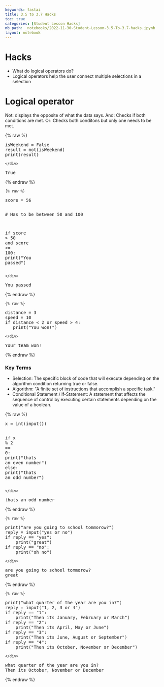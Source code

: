 ```yaml
---
keywords: fastai
title: 3.5 to 3.7 Hacks
toc: true
categories: [Student Lesson Hacks]
nb_path: _notebooks/2022-11-30-Student-Lesson-3.5-To-3.7-hacks.ipynb
layout: notebook
---
```


<!--
#################################################
### THIS FILE WAS AUTOGENERATED! DO NOT EDIT! ###
#################################################
# file to edit: _notebooks/2022-11-30-Student-Lesson-3.5-To-3.7-hacks.ipynb
-->

<div class="container" id="notebook-container">
        
<div class="cell border-box-sizing text_cell rendered"><div class="inner_cell">
<div class="text_cell_render border-box-sizing rendered_html">
<h1 id="Hacks">Hacks<a class="anchor-link" href="#Hacks"> </a></h1><ul>
<li>What do logical operators do?</li>
<li>Logical operators help the user connect multiple selections in a selection</li>
</ul>

</div>
</div>
</div>
<div class="cell border-box-sizing text_cell rendered"><div class="inner_cell">
<div class="text_cell_render border-box-sizing rendered_html">
<h1 id="Logical-operator">Logical operator<a class="anchor-link" href="#Logical-operator"> </a></h1><p>Not: displays the opposite of what the data says. 
And: Checks if both conditions are met. 
Or: Checks both conditons but only one needs to be met.</p>

</div>
</div>
</div>
    {% raw %}
    
<div class="cell border-box-sizing code_cell rendered">
<div class="input">

<div class="inner_cell">
    <div class="input_area">
<div class=" highlight hl-ipython3"><pre><span></span><span class="n">isWeekend</span> <span class="o">=</span> <span class="kc">False</span>
<span class="n">result</span> <span class="o">=</span> <span class="ow">not</span><span class="p">(</span><span class="n">isWeekend</span><span class="p">)</span>
<span class="nb">print</span><span class="p">(</span><span class="n">result</span><span class="p">)</span>
</pre></div>

    </div>
</div>
</div>

<div class="output_wrapper">
<div class="output">

<div class="output_area">

<div class="output_subarea output_stream output_stdout output_text">
<pre>True
</pre>
</div>
</div>

</div>
</div>

</div>
    {% endraw %}

    {% raw %}
    
<div class="cell border-box-sizing code_cell rendered">
<div class="input">

<div class="inner_cell">
    <div class="input_area">
<div class=" highlight hl-ipython3"><pre><span></span><span class="n">score</span> <span class="o">=</span> <span class="mi">56</span>

<span class="c1"># Has to be between 50 and 100</span>

<span class="k">if</span> <span class="n">score</span> <span class="o">&gt;</span> <span class="mi">50</span> <span class="ow">and</span> <span class="n">score</span> <span class="o">&lt;=</span> <span class="mi">100</span><span class="p">:</span>
    <span class="nb">print</span><span class="p">(</span><span class="s2">&quot;You passed&quot;</span><span class="p">)</span>
</pre></div>

    </div>
</div>
</div>

<div class="output_wrapper">
<div class="output">

<div class="output_area">

<div class="output_subarea output_stream output_stdout output_text">
<pre>You passed
</pre>
</div>
</div>

</div>
</div>

</div>
    {% endraw %}

    {% raw %}
    
<div class="cell border-box-sizing code_cell rendered">
<div class="input">

<div class="inner_cell">
    <div class="input_area">
<div class=" highlight hl-ipython3"><pre><span></span><span class="n">distance</span> <span class="o">=</span> <span class="mi">3</span>
<span class="n">speed</span> <span class="o">=</span> <span class="mi">10</span>
<span class="k">if</span> <span class="n">distance</span> <span class="o">&lt;</span> <span class="mi">2</span> <span class="ow">or</span> <span class="n">speed</span> <span class="o">&gt;</span> <span class="mi">4</span><span class="p">:</span>
   <span class="nb">print</span><span class="p">(</span><span class="s2">&quot;You won!&quot;</span><span class="p">)</span>
</pre></div>

    </div>
</div>
</div>

<div class="output_wrapper">
<div class="output">

<div class="output_area">

<div class="output_subarea output_stream output_stdout output_text">
<pre>Your team won!
</pre>
</div>
</div>

</div>
</div>

</div>
    {% endraw %}

<div class="cell border-box-sizing text_cell rendered"><div class="inner_cell">
<div class="text_cell_render border-box-sizing rendered_html">
<h3 id="Key-Terms">Key Terms<a class="anchor-link" href="#Key-Terms"> </a></h3><ul>
<li>Selection: The specific block of code that will execute depending on the algorithm condition returning true or false.</li>
<li>Algorithm: "A finite set of instructions that accomplish a specific task."</li>
<li>Conditional Statement / If-Statement: A statement that affects the sequence of control by executing certain statements depending on the value of a boolean.</li>
</ul>

</div>
</div>
</div>
    {% raw %}
    
<div class="cell border-box-sizing code_cell rendered">
<div class="input">

<div class="inner_cell">
    <div class="input_area">
<div class=" highlight hl-ipython3"><pre><span></span><span class="n">x</span> <span class="o">=</span> <span class="nb">int</span><span class="p">(</span><span class="nb">input</span><span class="p">())</span>

<span class="k">if</span> <span class="n">x</span> <span class="o">%</span> <span class="mi">2</span> <span class="o">==</span> <span class="mi">0</span><span class="p">:</span>
      <span class="nb">print</span><span class="p">(</span><span class="s2">&quot;thats an even number&quot;</span><span class="p">)</span>
<span class="k">else</span><span class="p">:</span>
    <span class="nb">print</span><span class="p">(</span><span class="s2">&quot;thats an odd number&quot;</span><span class="p">)</span>
</pre></div>

    </div>
</div>
</div>

<div class="output_wrapper">
<div class="output">

<div class="output_area">

<div class="output_subarea output_stream output_stdout output_text">
<pre>thats an odd number
</pre>
</div>
</div>

</div>
</div>

</div>
    {% endraw %}

    {% raw %}
    
<div class="cell border-box-sizing code_cell rendered">
<div class="input">

<div class="inner_cell">
    <div class="input_area">
<div class=" highlight hl-ipython3"><pre><span></span><span class="nb">print</span><span class="p">(</span><span class="s2">&quot;are you going to school tommorow?&quot;</span><span class="p">)</span>
<span class="n">reply</span> <span class="o">=</span> <span class="nb">input</span><span class="p">(</span><span class="s2">&quot;yes or no&quot;</span><span class="p">)</span>
<span class="k">if</span> <span class="n">reply</span> <span class="o">==</span> <span class="s2">&quot;yes&quot;</span><span class="p">:</span>
    <span class="nb">print</span><span class="p">(</span><span class="s2">&quot;great&quot;</span><span class="p">)</span>
<span class="k">if</span> <span class="n">reply</span> <span class="o">==</span> <span class="s2">&quot;no&quot;</span><span class="p">:</span>
    <span class="nb">print</span><span class="p">(</span><span class="s2">&quot;oh no&quot;</span><span class="p">)</span>
</pre></div>

    </div>
</div>
</div>

<div class="output_wrapper">
<div class="output">

<div class="output_area">

<div class="output_subarea output_stream output_stdout output_text">
<pre>are you going to school tommorow?
great
</pre>
</div>
</div>

</div>
</div>

</div>
    {% endraw %}

    {% raw %}
    
<div class="cell border-box-sizing code_cell rendered">
<div class="input">

<div class="inner_cell">
    <div class="input_area">
<div class=" highlight hl-ipython3"><pre><span></span><span class="nb">print</span><span class="p">(</span><span class="s2">&quot;what quarter of the year are you in?&quot;</span><span class="p">)</span>
<span class="n">reply</span> <span class="o">=</span> <span class="nb">input</span><span class="p">(</span><span class="s2">&quot;1, 2, 3 or 4&quot;</span><span class="p">)</span>
<span class="k">if</span> <span class="n">reply</span> <span class="o">==</span> <span class="s2">&quot;1&quot;</span><span class="p">:</span>
    <span class="nb">print</span><span class="p">(</span><span class="s2">&quot;Then its January, February or March&quot;</span><span class="p">)</span>
<span class="k">if</span> <span class="n">reply</span> <span class="o">==</span> <span class="s2">&quot;2&quot;</span><span class="p">:</span>
    <span class="nb">print</span><span class="p">(</span><span class="s2">&quot;Then its April, May or June&quot;</span><span class="p">)</span>
<span class="k">if</span> <span class="n">reply</span> <span class="o">==</span> <span class="s2">&quot;3&quot;</span><span class="p">:</span>
    <span class="nb">print</span><span class="p">(</span><span class="s2">&quot;Then its June, August or September&quot;</span><span class="p">)</span>
<span class="k">if</span> <span class="n">reply</span> <span class="o">==</span> <span class="s2">&quot;4&quot;</span><span class="p">:</span>
    <span class="nb">print</span><span class="p">(</span><span class="s2">&quot;Then its October, November or December&quot;</span><span class="p">)</span>
</pre></div>

    </div>
</div>
</div>

<div class="output_wrapper">
<div class="output">

<div class="output_area">

<div class="output_subarea output_stream output_stdout output_text">
<pre>what quarter of the year are you in?
Then its October, November or December
</pre>
</div>
</div>

</div>
</div>

</div>
    {% endraw %}

</div>
 

